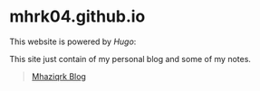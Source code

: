 # mhrk04.github.io

This website is powered by *Hugo*:

This site just contain of my personal blog and some of my notes.

>[Mhaziqrk Blog](https://www.mhaziqrk.uk)
